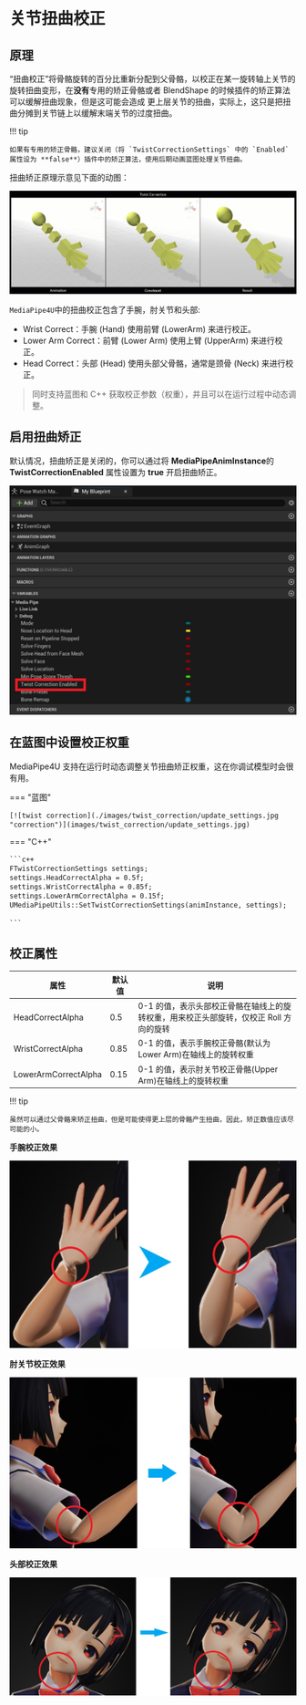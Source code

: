 # 关节扭曲校正

## 原理

“扭曲校正”将骨骼旋转的百分比重新分配到父骨骼，以校正在某一旋转轴上关节的旋转扭曲变形，在**没有**专用的矫正骨骼或者 BlendShape 的时候插件的矫正算法可以缓解扭曲现象，但是这可能会造成
更上层关节的扭曲，实际上，这只是把扭曲分摊到关节链上以缓解末端关节的过度扭曲。    

!!! tip

    如果有专用的矫正骨骼，建议关闭（将 `TwistCorrectionSettings` 中的 `Enabled` 属性设为 **false**）插件中的矫正算法，使用后期动画蓝图处理关节扭曲。

扭曲矫正原理示意见下面的动图：

[![twist correction](./images/twist_correction/twist_correction.gif "correction")](images/twist_correction/twist_correction.gif)

`MediaPipe4U`中的扭曲校正包含了手腕，肘关节和头部:   

- Wrist Correct：手腕 (Hand) 使用前臂 (LowerArm) 来进行校正。
- Lower Arm Correct：前臂 (Lower Arm) 使用上臂 (UpperArm) 来进行校正。
- Head Correct：头部 (Head) 使用头部父骨骼，通常是颈骨 (Neck) 来进行校正。    


> 同时支持蓝图和 C++ 获取校正参数（权重），并且可以在运行过程中动态调整。

## 启用扭曲矫正

默认情况，扭曲矫正是关闭的，你可以通过将 **MediaPipeAnimInstance**的 **TwistCorrectionEnabled** 属性设置为 **true** 开启扭曲矫正。   

[![twist correction](./images/twist_correction/twist_enable.jpg "correction")](images/twist_correction/twist_enable.gif)


## 在蓝图中设置校正权重  

MediaPipe4U 支持在运行时动态调整关节扭曲矫正权重，这在你调试模型时会很有用。

=== "蓝图"

    [![twist correction](./images/twist_correction/update_settings.jpg "correction")](images/twist_correction/update_settings.jpg)

=== "C++"

    ```c++
    FTwistCorrectionSettings settings;
    settings.HeadCorrectAlpha = 0.5f;
    settings.WristCorrectAlpha = 0.85f;
    settings.LowerArmCorrectAlpha = 0.15f;
    UMediaPipeUtils::SetTwistCorrectionSettings(animInstance, settings);
    
    ```

## 校正属性

|属性|默认值|说明|
|-----|----|------|
|HeadCorrectAlpha|0.5| 0-1 的值，表示头部校正骨骼在轴线上的旋转权重，用来校正头部旋转，仅校正 Roll 方向的旋转 |
|WristCorrectAlpha|0.85| 0-1 的值，表示手腕校正骨骼(默认为 Lower Arm)在轴线上的旋转权重 |
|LowerArmCorrectAlpha|0.15| 0-1 的值，表示肘关节校正骨骼(Upper Arm)在轴线上的旋转权重 |

!!! tip

    虽然可以通过父骨骼来矫正扭曲，但是可能使得更上层的骨骼产生扭曲，因此，矫正数值应该尽可能的小。

**手腕校正效果**

[![twist correction](./images/twist_correction/wirst_correction.jpg "correction")](images/wirst_correction.jpg)

**肘关节校正效果**

[![twist correction](./images/twist_correction/lower_arm_correction.jpg "correction")](images/lower_arm_correction.jpg)

**头部校正效果**

[![twist correction](./images/twist_correction/head_correction.jpg "correction")](images/head_correction.jpg)